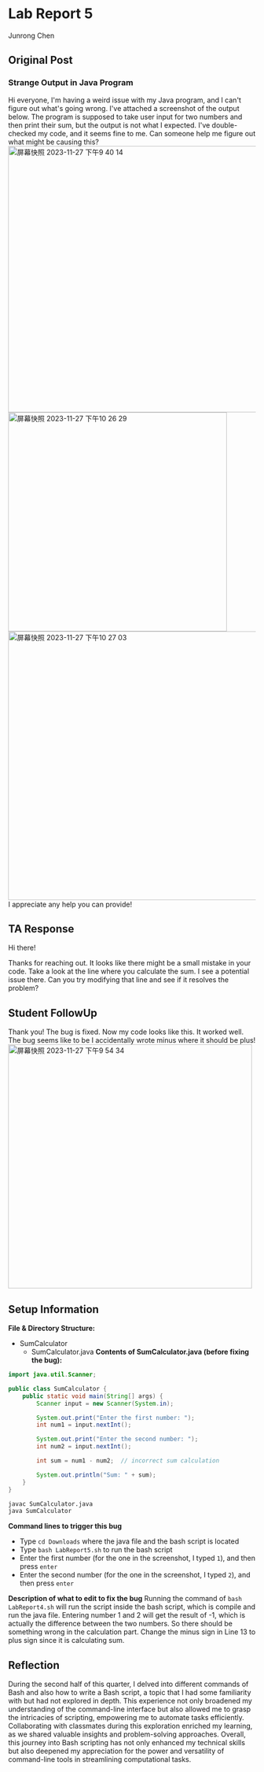 # Lab Report 5
Junrong Chen

## Original Post
### Strange Output in Java Program
Hi everyone,
I'm having a weird issue with my Java program, and I can't figure out what's going wrong. 
I've attached a screenshot of the output below. The program is supposed to take user input for two numbers and then print their sum, but the output is not what I expected. 
I've double-checked my code, and it seems fine to me. Can someone help me figure out what might be causing this?
<img width="541" alt="屏幕快照 2023-11-27 下午9 40 14" src="https://github.com/JunrongChen2004/CSE15L/assets/122309066/df375971-5b78-43e4-8b3a-86086df451bf">
<img width="445" alt="屏幕快照 2023-11-27 下午10 26 29" src="https://github.com/JunrongChen2004/CSE15L/assets/122309066/6e34bf20-28c0-4762-bf4f-94c64351ebac">
<img width="546" alt="屏幕快照 2023-11-27 下午10 27 03" src="https://github.com/JunrongChen2004/CSE15L/assets/122309066/b2fd74c3-83a0-40e1-a14b-4c9aa206f194">
I appreciate any help you can provide!

## TA Response
Hi there!

Thanks for reaching out. It looks like there might be a small mistake in your code. 
Take a look at the line where you calculate the sum. I see a potential issue there. 
Can you try modifying that line and see if it resolves the problem?

## Student FollowUp
Thank you! The bug is fixed. Now my code looks like this. It worked well. The bug seems like to be I accidentally wrote minus where it should be plus!
<img width="496" alt="屏幕快照 2023-11-27 下午9 54 34" src="https://github.com/JunrongChen2004/CSE15L/assets/122309066/f43e6654-1977-4683-a76c-c6564f35c3ef">

## Setup Information
**File & Directory Structure:**
- SumCalculator
  - SumCalculator.java
**Contents of SumCalculator.java (before fixing the bug):**
```java
import java.util.Scanner;

public class SumCalculator {
    public static void main(String[] args) {
        Scanner input = new Scanner(System.in);

        System.out.print("Enter the first number: ");
        int num1 = input.nextInt();

        System.out.print("Enter the second number: ");
        int num2 = input.nextInt();

        int sum = num1 - num2;  // incorrect sum calculation

        System.out.println("Sum: " + sum);
    }
}
```
```bash
javac SumCalculator.java
java SumCalculator
```

**Command lines to trigger this bug**
- Type `cd Downloads` where the java file and the bash script is located
- Type `bash LabReport5.sh` to run the bash script
- Enter the first number (for the one in the screenshot, I typed `1`), and then press `enter`
- Enter the second number (for the one in the screenshot, I typed `2`), and then press `enter`

**Description of what to edit to fix the bug**
Running the command of `bash LabReport4.sh` will run the script inside the bash script, which is compile and run the java file. 
Entering number 1 and 2 will get the result of -1, which is actually the difference between the two numbers.
So there should be something wrong in the calculation part.
Change the minus sign in Line 13 to plus sign since it is calculating sum. 

## Reflection
During the second half of this quarter, I delved into different commands of Bash and also how to write a Bash script, a topic that I had some familiarity with but had not explored in depth. This experience not only broadened my understanding of the command-line interface but also allowed me to grasp the intricacies of scripting, empowering me to automate tasks efficiently. Collaborating with classmates during this exploration enriched my learning, as we shared valuable insights and problem-solving approaches. Overall, this journey into Bash scripting has not only enhanced my technical skills but also deepened my appreciation for the power and versatility of command-line tools in streamlining computational tasks.
